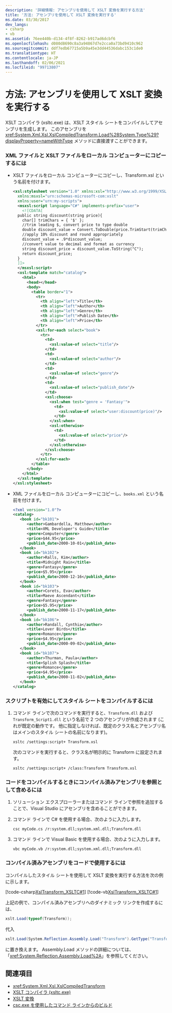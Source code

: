 ```yaml
---
description: '詳細情報: アセンブリを使用して XSLT 変換を実行する方法'
title: '方法: アセンブリを使用して XSLT 変換を実行する'
ms.date: 03/30/2017
dev_langs:
- csharp
- vb
ms.assetid: 76ee440b-d134-4f8f-8262-b917ad6dcbf6
ms.openlocfilehash: d080d8690c8a3a94867d7e2cca0a73bd9410c962
ms.sourcegitcommit: ddf7edb67715a5b9a45e3dd44536dabc153c1de0
ms.translationtype: HT
ms.contentlocale: ja-JP
ms.lasthandoff: 02/06/2021
ms.locfileid: "99713807"
---
```

# <a name="how-to-perform-an-xslt-transformation-by-using-an-assembly"></a>方法: アセンブリを使用して XSLT 変換を実行する

XSLT コンパイラ (xsltc.exe) は、XSLT スタイル シートをコンパイルしてアセンブリを生成します。 このアセンブリを <xref:System.Xml.Xsl.XslCompiledTransform.Load%28System.Type%29?displayProperty=nameWithType> メソッドに直接渡すことができます。  
  
### <a name="to-copy-the-xml-and-xslt-files-to-your-local-computer"></a>XML ファイルと XSLT ファイルをローカル コンピューターにコピーするには  
  
- XSLT ファイルをローカル コンピューターにコピーし、Transform.xsl という名前を付けます。  
  
    ```xml  
    <xsl:stylesheet version="1.0" xmlns:xsl="http://www.w3.org/1999/XSL/Transform"  
      xmlns:msxsl="urn:schemas-microsoft-com:xslt"  
      xmlns:user="urn:my-scripts">  
      <msxsl:script language="C#" implements-prefix="user">  
        <![CDATA[  
      public string discount(string price){  
        char[] trimChars = { '$' };  
        //trim leading $, convert price to type double  
        double discount_value = Convert.ToDouble(price.TrimStart(trimChars));  
        //apply 10% discount and round appropriately  
        discount_value = .9*discount_value;  
        //convert value to decimal and format as currency  
        string discount_price = discount_value.ToString("C");  
        return discount_price;  
      }  
      ]]>  
      </msxsl:script>  
      <xsl:template match="catalog">  
        <html>  
          <head></head>  
          <body>  
            <table border="1">  
              <tr>  
                <th align="left">Title</th>  
                <th align="left">Author</th>  
                <th align="left">Genre</th>  
                <th align="left">Publish Date</th>  
                <th align="left">Price</th>  
              </tr>  
              <xsl:for-each select="book">  
                <tr>  
                  <td>  
                    <xsl:value-of select="title"/>  
                  </td>  
                  <td>  
                    <xsl:value-of select="author"/>  
                  </td>  
                  <td>  
                    <xsl:value-of select="genre"/>  
                  </td>  
                  <td>  
                    <xsl:value-of select="publish_date"/>  
                  </td>  
                  <xsl:choose>  
                    <xsl:when test="genre = 'Fantasy'">  
                      <td>  
                        <xsl:value-of select="user:discount(price)"/>  
                      </td>  
                    </xsl:when>  
                    <xsl:otherwise>  
                      <td>  
                        <xsl:value-of select="price"/>  
                      </td>  
                    </xsl:otherwise>  
                  </xsl:choose>  
                </tr>  
              </xsl:for-each>  
            </table>  
          </body>  
        </html>  
      </xsl:template>  
    </xsl:stylesheet>  
    ```  
  
- XML ファイルをローカル コンピューターにコピーし、`books.xml` という名前を付けます。  
  
    ```xml  
    <?xml version="1.0"?>  
    <catalog>  
       <book id="bk101">  
          <author>Gambardella, Matthew</author>  
          <title>XML Developer's Guide</title>  
          <genre>Computer</genre>  
          <price>$44.95</price>  
          <publish_date>2000-10-01</publish_date>  
       </book>  
       <book id="bk102">  
          <author>Ralls, Kim</author>  
          <title>Midnight Rain</title>  
          <genre>Fantasy</genre>  
          <price>$5.95</price>  
          <publish_date>2000-12-16</publish_date>  
       </book>  
       <book id="bk103">  
          <author>Corets, Eva</author>  
          <title>Maeve Ascendant</title>  
          <genre>Fantasy</genre>  
          <price>$5.95</price>  
          <publish_date>2000-11-17</publish_date>  
       </book>  
       <book id="bk106">  
          <author>Randall, Cynthia</author>  
          <title>Lover Birds</title>  
          <genre>Romance</genre>  
          <price>$4.95</price>  
          <publish_date>2000-09-02</publish_date>  
       </book>  
       <book id="bk107">  
          <author>Thurman, Paula</author>  
          <title>Splish Splash</title>  
          <genre>Romance</genre>  
          <price>$4.95</price>  
          <publish_date>2000-11-02</publish_date>  
       </book>  
    </catalog>  
    ```  
  
### <a name="to-compile-the-style-sheet-with-the-script-enabled"></a>スクリプトを有効にしてスタイル シートをコンパイルするには  
  
1. コマンド ラインで次のコマンドを実行すると、`Transform.dll` および `Transform_Script1.dll` という名前で 2 つのアセンブリが作成されます (これが既定の動作です。 他に指定しなければ、既定のクラス名とアセンブリ名はメインのスタイル シートの名前になります)。  
  
    ```console  
    xsltc /settings:script+ Transform.xsl  
    ```
  
    次のコマンドを実行すると、クラス名が明示的に Transform に設定されます。  
  
    ```console  
    xsltc /settings:script+ /class:Transform Transform.xsl  
    ```  
  
### <a name="to-include-the-compiled-assembly-as-a-reference-when-you-compile-your-code"></a>コードをコンパイルするときにコンパイル済みアセンブリを参照として含めるには  
  
1. ソリューション エクスプローラーまたはコマンド ラインで参照を追加することで、Visual Studio にアセンブリを含めることができます。  
  
2. コマンド ラインで C# を使用する場合、次のように入力します。  
  
    ```console  
    csc myCode.cs /r:system.dll;system.xml.dll;Transform.dll  
    ```  
  
3. コマンド ラインで Visual Basic を使用する場合、次のように入力します。  
  
    ```console  
    vbc myCode.vb /r:system.dll;system.xml.dll;Transform.dll  
    ```  
  
### <a name="to-use-the-compiled-assembly-in-your-code"></a>コンパイル済みアセンブリをコードで使用するには  
  
コンパイルしたスタイル シートを使用して XSLT 変換を実行する方法を次の例に示します。  
  
[!code-csharp[XslTransform_XSLTC#1](../../../../samples/snippets/csharp/VS_Snippets_Data/XslTransform_XSLTC/CS/XslTransform_XSLTC.cs#1)]
[!code-vb[XslTransform_XSLTC#1](../../../../samples/snippets/visualbasic/VS_Snippets_Data/XslTransform_XSLTC/VB/XslTransform_XSLTC.vb#1)]  
  
上記の例で、コンパイル済みアセンブリへのダイナミック リンクを作成するには、
  
```csharp  
xslt.Load(typeof(Transform));  
```  
  
代入  
  
```csharp
xslt.Load(System.Reflection.Assembly.Load("Transform").GetType("Transform"));  
```
  
に置き換えます。 Assembly.Load メソッドの詳細については、「<xref:System.Reflection.Assembly.Load%2A>」を参照してください。  
  
## <a name="see-also"></a>関連項目

- <xref:System.Xml.Xsl.XslCompiledTransform>
- [XSLT コンパイラ (xsltc.exe)](xslt-compiler-xsltc-exe.md)
- [XSLT 変換](xslt-transformations.md)
- [csc.exe を使用したコマンド ラインからのビルド](../../../csharp/language-reference/compiler-options/command-line-building-with-csc-exe.md)
